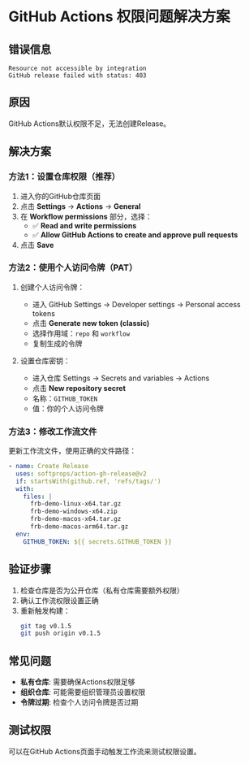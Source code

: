 # GitHub Actions 权限问题解决方案

## 错误信息
```
Resource not accessible by integration
GitHub release failed with status: 403
```

## 原因
GitHub Actions默认权限不足，无法创建Release。

## 解决方案

### 方法1：设置仓库权限（推荐）
1. 进入你的GitHub仓库页面
2. 点击 **Settings** → **Actions** → **General**
3. 在 **Workflow permissions** 部分，选择：
   - ✅ **Read and write permissions**
   - ✅ **Allow GitHub Actions to create and approve pull requests**
4. 点击 **Save**

### 方法2：使用个人访问令牌（PAT）
1. 创建个人访问令牌：
   - 进入 GitHub Settings → Developer settings → Personal access tokens
   - 点击 **Generate new token (classic)**
   - 选择作用域：`repo` 和 `workflow`
   - 复制生成的令牌

2. 设置仓库密钥：
   - 进入仓库 Settings → Secrets and variables → Actions
   - 点击 **New repository secret**
   - 名称：`GITHUB_TOKEN`
   - 值：你的个人访问令牌

### 方法3：修改工作流文件
更新工作流文件，使用正确的文件路径：

```yaml
- name: Create Release
  uses: softprops/action-gh-release@v2
  if: startsWith(github.ref, 'refs/tags/')
  with:
    files: |
      frb-demo-linux-x64.tar.gz
      frb-demo-windows-x64.zip
      frb-demo-macos-x64.tar.gz
      frb-demo-macos-arm64.tar.gz
  env:
    GITHUB_TOKEN: ${{ secrets.GITHUB_TOKEN }}
```

## 验证步骤
1. 检查仓库是否为公开仓库（私有仓库需要额外权限）
2. 确认工作流权限设置正确
3. 重新触发构建：
   ```bash
   git tag v0.1.5
   git push origin v0.1.5
   ```

## 常见问题
- **私有仓库**: 需要确保Actions权限足够
- **组织仓库**: 可能需要组织管理员设置权限
- **令牌过期**: 检查个人访问令牌是否过期

## 测试权限
可以在GitHub Actions页面手动触发工作流来测试权限设置。
